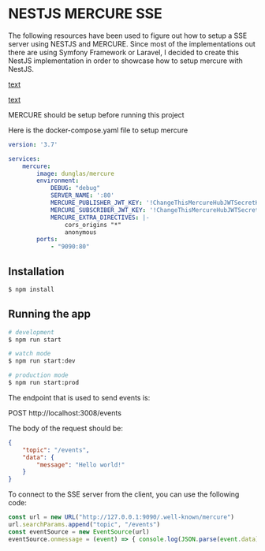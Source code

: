 # NESTJS MERCURE SSE

The following resources have been used to figure out how to setup a SSE server using NESTJS and MERCURE. Since most of the implementations out there are using Symfony Framework or Laravel, I decided to create this NestJS implementation in order to showcase how to setup mercure with NestJS.

[text](https://blog.eleven-labs.com/fr/a-la-decouverte-de-mercure/)

[text](https://www.youtube.com/watch?v=kYNC47V7R_0&list=LL&index=1)

MERCURE should be setup before running this project

Here is the docker-compose.yaml file to setup mercure

```yaml
version: '3.7'

services:
    mercure:
        image: dunglas/mercure
        environment:
            DEBUG: "debug"
            SERVER_NAME: ':80'
            MERCURE_PUBLISHER_JWT_KEY: '!ChangeThisMercureHubJWTSecretKey!'
            MERCURE_SUBSCRIBER_JWT_KEY: '!ChangeThisMercureHubJWTSecretKey!'
            MERCURE_EXTRA_DIRECTIVES: |-
                cors_origins "*"
                anonymous
        ports:
            - "9090:80"
```

## Installation

```bash
$ npm install
```

## Running the app

```bash
# development
$ npm run start

# watch mode
$ npm run start:dev

# production mode
$ npm run start:prod
```

The endpoint that is used to send events is:

POST http://localhost:3008/events

The body of the request should be:

```json
{
    "topic": "/events",
    "data": {
        "message": "Hello world!"
    }
}
```

To connect to the SSE server from the client, you can use the following code:

```typescript
const url = new URL("http://127.0.0.1:9090/.well-known/mercure")
url.searchParams.append("topic", "/events")
const eventSource = new EventSource(url)
eventSource.onmessage = (event) => { console.log(JSON.parse(event.data)) }
```

